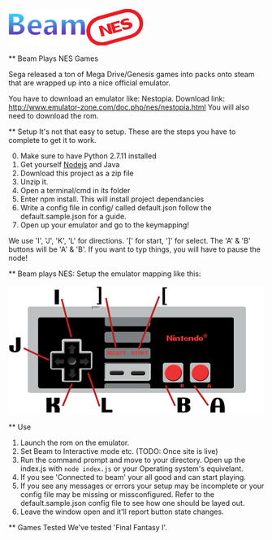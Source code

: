 ![logo](https://github.com/Myasis/BeamNES/blob/master/img/logo.png)


** Beam Plays NES Games

Sega released a ton of Mega Drive/Genesis games into packs onto steam that are wrapped up into a nice official emulator.

You have to download an emulator like: Nestopia.
Download link: http://www.emulator-zone.com/doc.php/nes/nestopia.html
You will also need to download the rom.

** Setup
It's not that easy to setup. These are the steps you have to complete to get it to work.

0. Make sure to have Python 2.7.11 installed
1. Get yourself [Nodejs](http://Nodejs.org) and Java
2. Download this project as a zip file
3. Unzip it.
4. Open a terminal/cmd in its folder
5. Enter npm install. This will install project dependancies
6. Write a config file in config/ called default.json follow the default.sample.json for a guide.
7. Open up your emulator and go to the keymapping!

We use 'I', 'J', 'K', 'L' for directions. '[' for start, ']' for select. The 'A' & 'B' buttons will be 'A' & 'B'.
If you want to typ things, you will have to pause the node!

** Beam plays NES:
Setup the emulator mapping like this:

![player controlls](https://github.com/Myasis/BeamNES/blob/master/img/BeamNES-Controls.png)

** Use

1. Launch the rom on the emulator.
2. Set Beam to Interactive mode etc. (TODO: Once site is live)
3. Run the command prompt and move to your directory. Open up the index.js with `node index.js` or your Operating system's equivelant. 
4. If you see 'Connected to beam' your all good and can start playing.
5. If you see any messages or errors your setup may be incomplete or your config file may be missing or missconfigured. Refer to the default.sample.json config file to see how one should be layed out.
6. Leave the window open and it'll report button state changes.

** Games Tested
We've tested 'Final Fantasy I'.